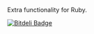 Extra functionality for Ruby.


[![Bitdeli Badge](https://d2weczhvl823v0.cloudfront.net/chriswailes/filigree/trend.png)](https://bitdeli.com/free "Bitdeli Badge")

